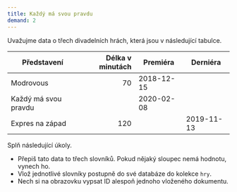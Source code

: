 ```yaml
---
title: Každý má svou pravdu
demand: 2
---
```


Uvažujme data o třech divadelních hrách, která jsou v následující tabulce.

| Představení          | Délka v minutách | Premiéra   | Derniéra   |
| -------------------- | ---------------: | ---------- | ---------- |
| Modrovous            |               70 | 2018-12-15 |            |
| Každý má svou pravdu |                  | 2020-02-08 |            |
| Expres na západ      |              120 |            | 2019-11-13 |

Splň následující úkoly.

- Přepiš tato data to třech slovníků. Pokud nějaký sloupec nemá hodnotu, vynech ho.
- Vlož jednotlivé slovníky postupně do své databáze do kolekce `hry`.
- Nech si na obrazovku vypsat ID alespoň jednoho vloženého dokumentu.

